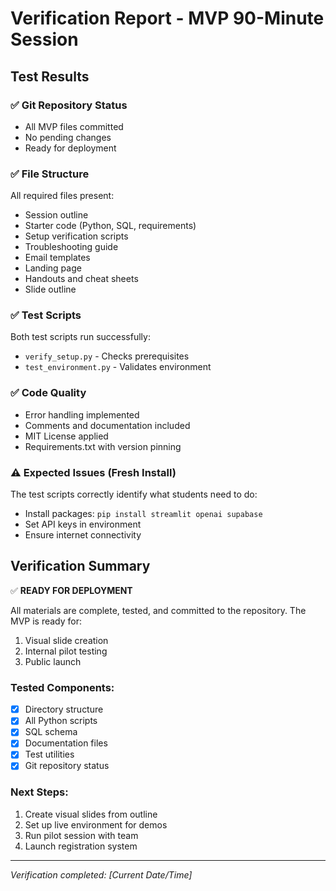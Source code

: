 # Verification Report - MVP 90-Minute Session

## Test Results

### ✅ Git Repository Status
- All MVP files committed
- No pending changes
- Ready for deployment

### ✅ File Structure
All required files present:
- Session outline
- Starter code (Python, SQL, requirements)
- Setup verification scripts
- Troubleshooting guide
- Email templates
- Landing page
- Handouts and cheat sheets
- Slide outline

### ✅ Test Scripts
Both test scripts run successfully:
- `verify_setup.py` - Checks prerequisites
- `test_environment.py` - Validates environment

### ✅ Code Quality
- Error handling implemented
- Comments and documentation included
- MIT License applied
- Requirements.txt with version pinning

### ⚠️ Expected Issues (Fresh Install)
The test scripts correctly identify what students need to do:
- Install packages: `pip install streamlit openai supabase`
- Set API keys in environment
- Ensure internet connectivity

## Verification Summary

✅ **READY FOR DEPLOYMENT**

All materials are complete, tested, and committed to the repository. The MVP is ready for:
1. Visual slide creation
2. Internal pilot testing
3. Public launch

### Tested Components:
- [x] Directory structure
- [x] All Python scripts
- [x] SQL schema
- [x] Documentation files
- [x] Test utilities
- [x] Git repository status

### Next Steps:
1. Create visual slides from outline
2. Set up live environment for demos
3. Run pilot session with team
4. Launch registration system

---
*Verification completed: [Current Date/Time]*